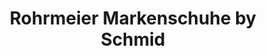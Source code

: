---
title: "Rohrmeier Markenschuhe by Schmid"
url: /aschaffenburg/rohrmeier-markenschuhe-by-schmid/
shop: Schuhe
---